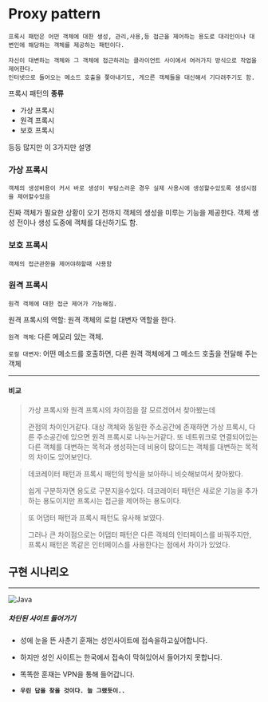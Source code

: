 # Proxy pattern

    프록시 패턴은 어떤 객체에 대한 생성, 관리,사용,등 접근을 제어하는 용도로 대리인이나 대변인에 해당하는 객체를 제공하는 패턴이다.
    
    자신이 대변하는 객체와 그 객체에 접근하려는 클라이언트 사이에서 여러가지 방식으로 작업을 제어한다.
    인터넷으로 들어오는 메소드 호출을 쫒아내기도, 게으른 객체들을 대신해서 기다려주기도 함.
    
    
프록시 패턴의 **종류**
- 가상 프록시
- 원격 프록시
- 보호 프록시

등등 많지만 이 3가지만 설명

### 가상 프록시
    객체의 생성비용이 커서 바로 생성이 부담스러운 경우 실제 사용시에 생성할수있도록 생성시점을 제어할수있음
진짜 객체가 필요한 상황이 오기 전까지 객체의 생성을 미루는 기능을 제공한다.
객체 생성 전이나 생성 도중에 객체를 대신하기도 함.

### 보호 프록시
    객체의 접근관한을 제어야햐할때 사용함

### 원격 프록시
    원격 객체에 대한 접근 제어가 가능해짐.
원격 프록시의 역할: 원격 객체의 로컬 대변자 역할을 한다.

`원격 객체`: 다른 메모리 있는 객체.

`로컬 대변자`: 어떤 메소드를 호출하면, 다른 원격 객체에게 그 메소드 호출을 전달해 주는 객체


---

#### 비교

> 가상 프록시와 원격 프록시의 차이점을 잘 모르겠어서 찾아봤는데
> 
> 관점의 차이인거같다. 대상 객체와 동일한 주소공간에 존재하면 가상 프록시, 다른 주소공간에 있으면 원격 프록시로 나누는거같다.
> 또 네트워크로 연결되어있는 다른 객체를 대변하는 목적과 생성하는데 비용이 많이드는 객체를 대변하는 목적의 차이도 있어보인다.

> 데코레이터 패턴과 프록시 패턴의 방식을 보아하니 비슷해보여서 찾아봤다.
> 
> 쉽게 구분하자면 용도로 구분지을수있다. 데코레이터 패턴은 새로운 기능을 추가하는 용도이지만 프록시는 접근을 제어하는 용도이다.

> 또 어댑터 패턴과 프록시 패턴도 유사해 보였다.
> 
> 그러나 큰 차이점으로는 어댑터 패턴은 다른 객체의 인터페이스를 바꿔주지만, 프록시 패턴은 똑같은 인터페이스를 사용한다는 점에서 차이가 있었다.

## 구현 시나리오

---
![Java](https://shields.io/badge/Java-007396?style=for-the-badge%22)

##### 차단된 사이트 들어가기

- 성에 눈을 뜬 사춘기 훈재는 성인사이트에 접속을하고싶어합니다.
- 하지만 성인 사이트는 한국에서 접속이 막혀있어서 들어가지 못합니다.
- 똑똑한 훈재는 VPN을 통해 들어갑니다.

- **`우린 답을 찾을 것이다. 늘 그랬듯이..`**